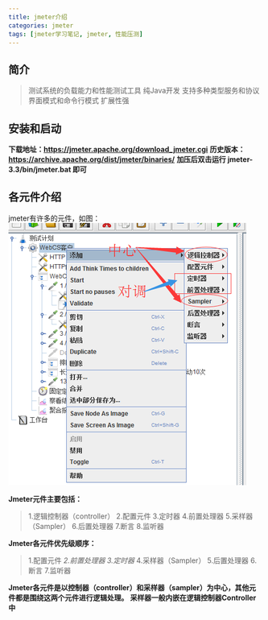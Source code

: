 ```yaml
---
title: jmeter介绍
categories: jmeter
tags: [jmeter学习笔记, jmeter, 性能压测]
---
```


## 简介
> 测试系统的负载能力和性能测试工具
> 纯Java开发
> 支持多种类型服务和协议
> 界面模式和命令行模式
> 扩展性强

## 安装和启动
**下载地址：https://jmeter.apache.org/download_jmeter.cgi**
**历史版本：https://archive.apache.org/dist/jmeter/binaries/**
**加压后双击运行 jmeter-3.3/bin/jmeter.bat 即可**

## 各元件介绍
jmeter有许多的元件，如图：
![](/assets/jmeter1.png)

**Jmeter元件主要包括：**
> 1.逻辑控制器（controller）
> 2.配置元件
> 3.定时器
> 4.前置处理器
> 5.采样器（Sampler）
> 6.后置处理器
> 7.断言
> 8.监听器

**Jmeter各元件优先级顺序：**
> 1.配置元件
> *2.前置处理器*
> *3.定时器*
> 4.采样器（Sampler）
> 5.后置处理器
> 6.断言
> 7.监听器

**Jmeter各元件是以控制器（controller）和采样器（sampler）为中心，其他元件都是围绕这两个元件进行逻辑处理。**
**采样器一般内嵌在逻辑控制器Controller中**


